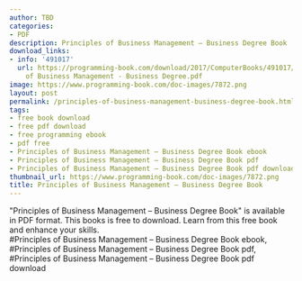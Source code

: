 ```yaml
---
author: TBD
categories:
- PDF
description: Principles of Business Management – Business Degree Book
download_links:
- info: '491017'
  url: https://programming-book.com/download/2017/ComputerBooks/491017/Principles
    of Business Management - Business Degree.pdf
image: https://www.programming-book.com/doc-images/7872.png
layout: post
permalink: /principles-of-business-management-business-degree-book.html
tags:
- free book download
- free pdf download
- free programming ebook
- pdf free
- Principles of Business Management – Business Degree Book ebook
- Principles of Business Management – Business Degree Book pdf
- Principles of Business Management – Business Degree Book pdf download
thumbnail_url: https://www.programming-book.com/doc-images/7872.png
title: Principles of Business Management – Business Degree Book
---
```


 
<div class="item-desc text-justify">
  "Principles of Business Management – Business Degree Book" is available in PDF format. This books is free to download. Learn from this free book and enhance your skills.
  <br>
  #Principles of Business Management – Business Degree Book ebook, #Principles of Business Management – Business Degree Book pdf, #Principles of Business Management – Business Degree Book pdf download
</div>